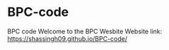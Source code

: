 # BPC-code
BPC code
Welcome to the BPC Wesbite
Website link: https://shassingh09.github.io/BPC-code/

